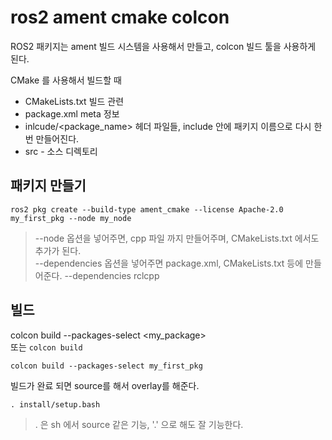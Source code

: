 # ros2 ament cmake colcon
ROS2 패키지는 ament 빌드 시스템을 사용해서 만들고, colcon 빌드 툴을 사용하게 된다. 

CMake 를 사용해서 빌드할 때  

- CMakeLists.txt  빌드 관련 
- package.xml  meta 정보
- inlcude/<package_name>   헤더 파일들, include 안에 패키지 이름으로 다시 한번 만들어진다.   
- src - 소스 디렉토리  

## 패키지 만들기

```
ros2 pkg create --build-type ament_cmake --license Apache-2.0 my_first_pkg --node my_node
```

> --node 옵션을 넣어주면, cpp 파일 까지 만들어주며, CMakeLists.txt 에서도 추가가 된다.   
> --dependencies 옵션을 넣어주면 package.xml, CMakeLists.txt 등에 만들어준다. --dependencies rclcpp


## 빌드

colcon build --packages-select <my_package>   
또는 `colcon build`
```
colcon build --packages-select my_first_pkg   
```

빌드가 완료 되면 source를 해서 overlay를 해준다.

```
. install/setup.bash
```

> . 은 sh 에서 source 같은 기능, '.' 으로 해도 잘 기능한다.


